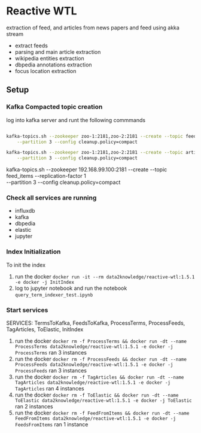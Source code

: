 # Reactive WTL

extraction of feed, and articles from news papers and feed using akka stream

- extract feeds
- parsing and main article extraction
- wikipedia entities extraction
- dbpedia annotations extraction
- focus location extraction

## Setup

### Kafka Compacted topic creation

log into kafka server and runt the following commmands

```bash

kafka-topics.sh --zookeeper zoo-1:2181,zoo-2:2181 --create --topic feed_items --replication-factor 2 \
    --partition 3 --config cleanup.policy=compact

kafka-topics.sh --zookeeper zoo-1:2181,zoo-2:2181 --create --topic articles --replication-factor 2 \
    --partition 3 --config cleanup.policy=compact

```

kafka-topics.sh --zookeeper 192.168.99.100:2181 --create --topic feed_items --replication-factor 1 \
    --partition 3 --config cleanup.policy=compact

### Check all services are running

- influxdb
- kafka
- dbpedia
- elastic
- jupyter

### Index Initialization
To init the index

1. run the docker `docker run -it --rm data2knowledge/reactive-wtl:1.5.1 -e docker -j InitIndex`
2. log to jupyter notebook and run the notebook `query_term_indexer_test.ipynb`

### Start services

SERVICES: TermsToKafka, FeedsToKafka, ProcessTerms, ProcessFeeds, TagArticles, ToElastic, InitIndex

1. run the docker `docker rm -f ProcessTerms && docker run -dt --name ProcessTerms data2knowledge/reactive-wtl:1.5.1 -e docker -j ProcessTerms` ran 3 instances
2. run the docker `docker rm -f ProcessFeeds && docker run -dt --name ProcessFeeds data2knowledge/reactive-wtl:1.5.1 -e docker -j ProcessFeeds` ran 3 instances
3. run the docker `docker rm -f TagArticles && docker run -dt --name TagArticles data2knowledge/reactive-wtl:1.5.1 -e docker -j TagArticles` ran 4 instances
4. run the docker `docker rm -f ToElastic && docker run -dt --name ToElastic data2knowledge/reactive-wtl:1.5.1 -e docker -j ToElastic` ran 2 instances
5. run the docker `docker rm -f FeedFromItems && docker run -dt --name FeedFromItems data2knowledge/reactive-wtl:1.5.1 -e docker -j FeedsFromItems` ran 1 instance
